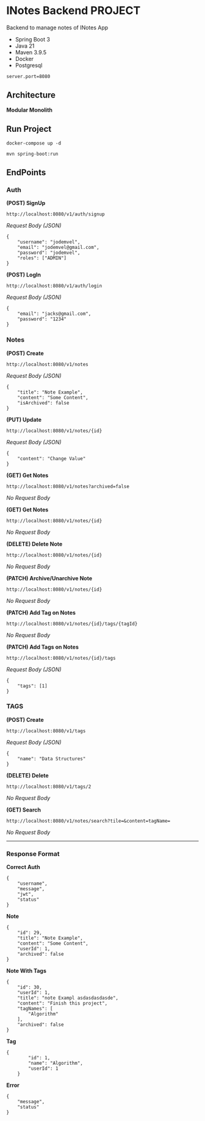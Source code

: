 
# INotes Backend PROJECT
Backend to manage notes of INotes App

* Spring Boot 3
* Java 21
* Maven 3.9.5
* Docker
* Postgresql

``server.port=8080``

## Architecture
**Modular Monolith**

## Run Project
``docker-compose up -d``

``mvn spring-boot:run``

## EndPoints

### Auth
**(POST) SignUp**

``http://localhost:8080/v1/auth/signup``

*Request Body (JSON)*
```
{
    "username": "jodemvel",
    "email": "jodemvel@gmail.com",
    "password": "jodemvel",
    "roles": ["ADMIN"]
}
```

**(POST) LogIn**

``http://localhost:8080/v1/auth/login``

*Request Body (JSON)*
```
{
    "email": "jacks@gmail.com",
    "password": "1234"
}
```

### Notes

**(POST) Create**

``http://localhost:8080/v1/notes``

*Request Body (JSON)*
```
{
    "title": "Note Example",
    "content": "Some Content",
    "isArchived": false
}
```

**(PUT) Update**

``http://localhost:8080/v1/notes/{id}``

*Request Body (JSON)*
```
{
    "content": "Change Value"
}
```

**(GET) Get Notes**

``http://localhost:8080/v1/notes?archived=false``

*No Request Body*

**(GET) Get Notes**

``http://localhost:8080/v1/notes/{id}``

*No Request Body*

**(DELETE) Delete Note**

``http://localhost:8080/v1/notes/{id}``

*No Request Body*

**(PATCH) Archive/Unarchive Note**

``http://localhost:8080/v1/notes/{id}``

*No Request Body*

**(PATCH) Add Tag on Notes**

``http://localhost:8080/v1/notes/{id}/tags/{tagId}``

*No Request Body*

**(PATCH) Add Tags on Notes**

``http://localhost:8080/v1/notes/{id}/tags``

*Request Body (JSON)*
```
{
    "tags": [1]
}
```
### TAGS

**(POST) Create**

``http://localhost:8080/v1/tags``

*Request Body (JSON)*
```
{
    "name": "Data Structures"
}
```
**(DELETE) Delete**

``http://localhost:8080/v1/tags/2``

*No Request Body*

**(GET) Search**

``http://localhost:8080/v1/notes/search?tile=&content=tagName=``

*No Request Body*

_____________________________
### Response Format
**Correct Auth**
```
{
    "username",
    "message",
    "jwt",
    "status"
}
```

**Note**
```
{
    "id": 29,
    "title": "Note Example",
    "content": "Some Content",
    "userId": 1,
    "archived": false
}
```
**Note With Tags**
```
{
    "id": 30,
    "userId": 1,
    "title": "note Exampl asdasdasdasde",
    "content": "Finish this project",
    "tagNames": [
        "Algorithm"
    ],
    "archived": false
}
```
**Tag**
```
{
        "id": 1,
        "name": "Algorithm",
        "userId": 1
    }
```
**Error**
```
{
    "message",
    "status"
}
```
